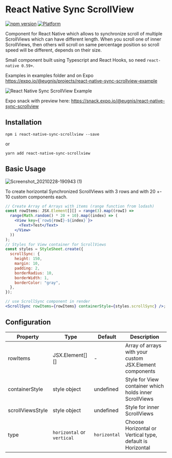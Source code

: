 # React Native Sync ScrollView

[![npm version](https://badge.fury.io/js/react-native-sync-scrollview.svg)](https://badge.fury.io/js/react-native-sync-scrollview)
[![Platform](https://img.shields.io/badge/react--native-0.6x-blue.svg)](http://facebook.github.io/react-native/)

Component for React Native which allows to synchronize scroll of multiple ScrollViews which can have different length. When you scroll one of inner ScrollViews, then others will scroll on same percentage position so scroll speed will be different, depends on their size.

Small component built using Typescript and React Hooks, so need `react-native 0.59+`.

Examples in examples folder and on Expo https://expo.io/@eugnis/projects/react-native-sync-scrollview-example

![React Native Sync ScrollView Example](https://user-images.githubusercontent.com/2463830/109427037-3486d000-79f9-11eb-91db-eb65db309c40.gif)

Expo snack with preview here: https://snack.expo.io/@eugnis/react-native-sync-scrollview

## Installation

```
npm i react-native-sync-scrollview --save
```

or

```
yarn add react-native-sync-scrollview
```

## Basic Usage

![Screenshot_20210228-190943 (1)](https://user-images.githubusercontent.com/2463830/109427087-70ba3080-79f9-11eb-9799-d4d2fb6c9b50.png)

To create horizontal Synchronized ScrollViews with 3 rows and with 20 +- 10 custom components each.

```jsx
// Create Array of Arrays with items (range function from lodash)
const rowItems: JSX.Element[][] = range(3).map((rowI) =>
  range(Math.random() * 20 + 10).map((index) => (
    <View key={`row${rowI}-${index}`}>
      <Text>Test</Text>
    </View>
  ))
);
// Styles for View container for ScrollViews
const styles = StyleSheet.create({
  scrollSync: {
    height: 150,
    margin: 10,
    padding: 2,
    borderRadius: 10,
    borderWidth: 1,
    borderColor: "gray",
  },
});

// use ScrollSync component in render
<ScrollSync rowItems={rowItems} containerStyle={styles.scrollSync} />;
```

## Configuration

| Property         | Type                       | Default      | Description                                               |
| ---------------- | -------------------------- | ------------ | --------------------------------------------------------- |
| rowItems         | JSX.Element[][]            | -            | Array of arrays with your custom JSX.Element components   |
| containerStyle   | style object               | undefined    | Style for View container which holds inner ScrollViews    |
| scrollViewsStyle | style object               | undefined    | Style for inner ScrollViews                               |
| type             | `horizontal` or `vertical` | `horizontal` | Choose Horizontal or Vertical type, default is Horizontal |
